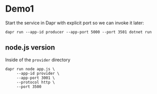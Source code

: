 # Demo1
Start the service in Dapr with explicit port so we can invoke it later:

```shell
dapr run --app-id producer --app-port 5000 --port 3501 dotnet run

```

## node.js version 

Inside of the `provider` directory  

```shell
dapr run node app.js \
     --app-id provider \
     --app-port 3001 \
     --protocol http \
     --port 3500
```